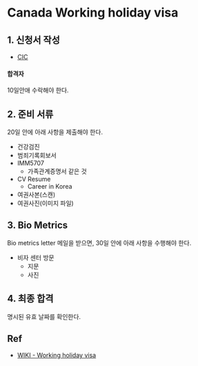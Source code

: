 # Canada Working holiday visa

## 1. 신청서 작성
 
 - [CIC](https://www.canada.ca/en/immigration-refugees-citizenship/services/application/account.html)

#### 합격자
10일안애 수락해야 한다.

## 2. 준비 서류

20일 안에 아래 사항을 제출해야 한다.

- 건강검진
- 범죄기록회보서
- IMM5707
	- 가족관계증명서 같은 것
- CV Resume
	- Career in Korea
- 여권사본(스캔)
- 여권사진(이미지 파일)

## 3. Bio Metrics

Bio metrics letter 메일을 받으면, 30일 안에 아래 사항을 수행해야 한다.

- 비자 센터 방문
	- 지문
	- 사진

## 4. 최종 합격

명시된 유효 날짜를 확인한다.

## Ref

- [WIKI - Working holiday visa](https://ko.wikipedia.org/wiki/%EC%9B%8C%ED%82%B9%ED%99%80%EB%A6%AC%EB%8D%B0%EC%9D%B4)
